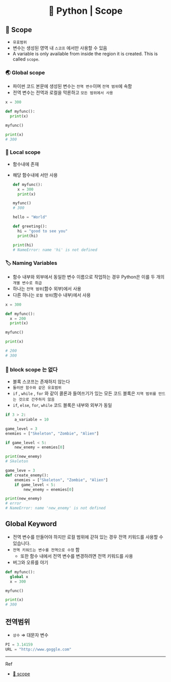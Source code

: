 # <p align="center">🐍 Python | Scope</p>

## 🔭 Scope

- `유효범위`
- 변수는 생성된 영역 내 `스코프` 에서만 사용할 수 있음
- A variable is only available from inside the region it is created. This is called `scope`.

### 🌏 Global scope

- 파이썬 코드 본문에 생성된 변수는 `전역 변수`이며 `전역 범위`에 속함
- 전역 변수는 전역과 로컬을 막론하고 `모든 범위에서 사용`

```python
x = 300

def myfunc():
  print(x)

myfunc()

print(x)
# 300
```

### 📌 Local scope

- 함수내에 존재
- 해당 함수내에 서만 사용
    
    ```python
    def myfunc():
      x = 300
      print(x)
    
    myfunc()
    # 300
    ```
    
    ```python
    hello = "World"
    
    def greeting():
      hi = "good to see you"
      print(hi)
    
    print(hi)
    # NameError: name 'hi' is not defined
    ```
    

### 🏷️ Naming Variables

- 함수 내부와 외부에서 동일한 변수 이름으로 작업하는 경우 Python은 이를 두 개의 `개별 변수로 취급`
- 하나는 `전역 범위`(함수 외부)에서 사용
- 다른 하나는 `로컬 범위`(함수 내부)에서 사용

```python
x = 300

def myfunc():
  x = 200
  print(x)

myfunc()

print(x)

# 200
# 300
```

### 🙅 block scope 는 없다

- 블록 스코프는 존재하지 않는다
- `둘러싼 함수와 같은 유효범위`
- `if` , `while` , `for` 와 같이 콜론과 들여쓰기가 있는 모든 코드 블록은 `지역 범위를 만드는 것으로 간주하지 않음`
- `if`, `else`, `for`, `while` 코드 블록은 내부와 외부가 동일

```python
if 3 > 2:
	a_variable = 10
```

```python
game_level = 3
enemies = ["Skeleton", "Zombie", "Alien"]

if game_level < 5:
    new_enemy = enemies[0]

print(new_enemy)
# Skeleton
```

```python
game_leve = 3
def create_enemy():
	enemies = ["Skeleton", "Zombie", "Alien"]
	if game_level < 5:
		new_enemy = enemies[0]

print(new_enemy)
# error
# NameError: name 'new_enemy' is not defined
```

## Global Keyword

- 전역 변수를 만들어야 하지만 로컬 범위에 갇혀 있는 경우 전역 키워드를 사용할 수 있습니다.
- `전역 키워드는 변수를 전역으로 수정` 함
    - 또한 함수 내에서 전역 변수를 변경하려면 전역 키워드를 사용
- 버그와 오류를 야기

```python
def myfunc():
  global x
  x = 300

myfunc()

print(x)
# 300
```

## 전역범위

- `상수` ⇒ 대문자 변수

```python
PI = 3.14159
URL = "http://www.goggle.com"
```

---

Ref

- [📎 scope](https://www.w3schools.com/python/python_scope.asp)